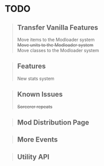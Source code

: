 # TODO
> Transfer Vanilla Features<br>
> -
> Move items to the Modloader system<br>
> ~~Move units to the Modloader system~~<br>
> Move classes to the Modloader system<br>

> Features<br>
> -
> New stats system<br>

> Known Issues<br>
> -
> ~~Sorcerer repeats~~<br>

> Mod Distribution Page<br>
> -

> More Events<br>
> -

> Utility API<br>
> -